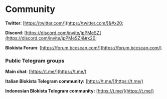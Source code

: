 # Community

**Twitter**: [https://twitter.com/](https://twitter.com/)&#x20;

**Discord**: [https://discord.com/invite/jpPMeSZ](https://discord.com/invite/jpPMeSZ)&#x20;

**Blokista Forum**: [https://forum.bccscan.com/](https://forum.bccscan.com/)

### Public Telegram groups

**Main chat**: [https://t.me/](https://t.me/)

<!-- **Blokista announcements group**: [https://t.me/FuseAnnouncements](https://t.me/FuseAnnouncements) -->

<!-- **Blokista Cash group**: [https://t.me/fusecash](https://t.me/fusecash) -->

<!-- **TLChainSwap group**: [https://t.me/fuseswap](https://t.me/fuseswap) -->

<!-- **Blokista NFTs**: [https://t.me/fuseNFTs](https://t.me/fuseNFTs)&#x20; -->

**Italian Blokista Telegram community:** [https://t.me/](https://t.me/)

**Indonesian Blokista Telegram community:** [https://t.me/](https://t.me/)

